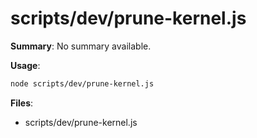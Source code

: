 # scripts/dev/prune-kernel.js

**Summary**: No summary available.

**Usage**:

```bash
node scripts/dev/prune-kernel.js
```

**Files**:
- scripts/dev/prune-kernel.js
